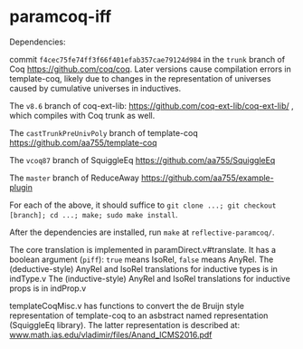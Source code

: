 # paramcoq-iff

Dependencies:

commit `f4cec75fe74ff3f66f401efab357cae79124d984` in the `trunk` branch of Coq https://github.com/coq/coq. Later versions cause compilation errors in template-coq, likely due to changes in the representation of universes caused by cumulative universes in inductives.

The `v8.6` branch of coq-ext-lib: https://github.com/coq-ext-lib/coq-ext-lib/ , which compiles with Coq trunk as well.

The `castTrunkPreUnivPoly` branch of template-coq https://github.com/aa755/template-coq

The `vcoq87` branch of SquiggleEq https://github.com/aa755/SquiggleEq

The `master` branch of ReduceAway https://github.com/aa755/example-plugin


For each of the above, it should suffice to `git clone ...; git checkout [branch]; cd ...; make; sudo make install`.

After the dependencies are installed, run `make` at `reflective-paramcoq/`.

The core translation is implemented in paramDirect.v#translate. It has a boolean argument (`piff`): `true` means IsoRel, `false` means AnyRel.
The (deductive-style) AnyRel and IsoRel translations for inductive types is in indType.v
The (inductive-style) AnyRel and IsoRel translations for inductive props is in indProp.v

templateCoqMisc.v has functions to convert the de Bruijn style representation of template-coq to an asbstract named representation (SquiggleEq library). The latter representation is described at:
www.math.ias.edu/vladimir/files/Anand_ICMS2016.pdf

